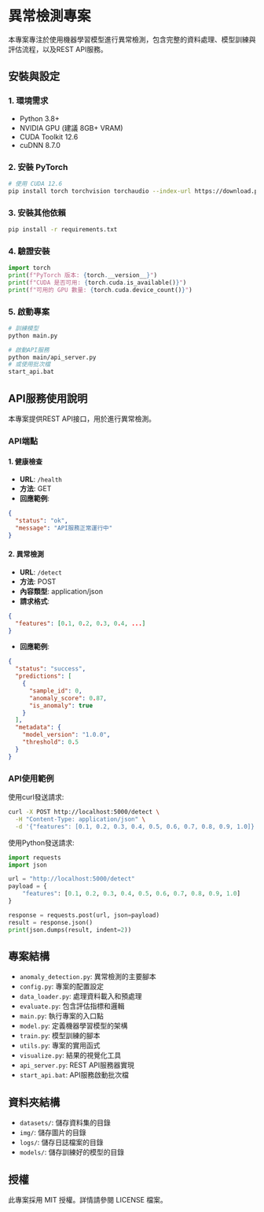 # 異常檢測專案

本專案專注於使用機器學習模型進行異常檢測，包含完整的資料處理、模型訓練與評估流程，以及REST API服務。

## 安裝與設定

### 1. 環境需求
- Python 3.8+
- NVIDIA GPU (建議 8GB+ VRAM)
- CUDA Toolkit 12.6
- cuDNN 8.7.0

### 2. 安裝 PyTorch
```bash
# 使用 CUDA 12.6
pip install torch torchvision torchaudio --index-url https://download.pytorch.org/whl/cu126
```

### 3. 安裝其他依賴
```bash
pip install -r requirements.txt
```

### 4. 驗證安裝
```python
import torch
print(f"PyTorch 版本: {torch.__version__}")
print(f"CUDA 是否可用: {torch.cuda.is_available()}")
print(f"可用的 GPU 數量: {torch.cuda.device_count()}")
```

### 5. 啟動專案
```bash
# 訓練模型
python main.py

# 啟動API服務
python main/api_server.py
# 或使用批次檔
start_api.bat
```

## API服務使用說明

本專案提供REST API接口，用於進行異常檢測。

### API端點

#### 1. 健康檢查
- **URL**: `/health`
- **方法**: GET
- **回應範例**:
```json
{
  "status": "ok",
  "message": "API服務正常運行中"
}
```

#### 2. 異常檢測
- **URL**: `/detect`
- **方法**: POST
- **內容類型**: application/json
- **請求格式**:
```json
{
  "features": [0.1, 0.2, 0.3, 0.4, ...]
}
```
- **回應範例**:
```json
{
  "status": "success",
  "predictions": [
    {
      "sample_id": 0,
      "anomaly_score": 0.87,
      "is_anomaly": true
    }
  ],
  "metadata": {
    "model_version": "1.0.0",
    "threshold": 0.5
  }
}
```

### API使用範例

使用curl發送請求:
```bash
curl -X POST http://localhost:5000/detect \
  -H "Content-Type: application/json" \
  -d '{"features": [0.1, 0.2, 0.3, 0.4, 0.5, 0.6, 0.7, 0.8, 0.9, 1.0]}'
```

使用Python發送請求:
```python
import requests
import json

url = "http://localhost:5000/detect"
payload = {
    "features": [0.1, 0.2, 0.3, 0.4, 0.5, 0.6, 0.7, 0.8, 0.9, 1.0]
}

response = requests.post(url, json=payload)
result = response.json()
print(json.dumps(result, indent=2))
```

## 專案結構
- `anomaly_detection.py`: 異常檢測的主要腳本
- `config.py`: 專案的配置設定
- `data_loader.py`: 處理資料載入和預處理
- `evaluate.py`: 包含評估指標和邏輯
- `main.py`: 執行專案的入口點
- `model.py`: 定義機器學習模型的架構
- `train.py`: 模型訓練的腳本
- `utils.py`: 專案的實用函式
- `visualize.py`: 結果的視覺化工具
- `api_server.py`: REST API服務器實現
- `start_api.bat`: API服務啟動批次檔

## 資料夾結構
- `datasets/`: 儲存資料集的目錄
- `img/`: 儲存圖片的目錄
- `logs/`: 儲存日誌檔案的目錄
- `models/`: 儲存訓練好的模型的目錄

## 授權
此專案採用 MIT 授權。詳情請參閱 LICENSE 檔案。
